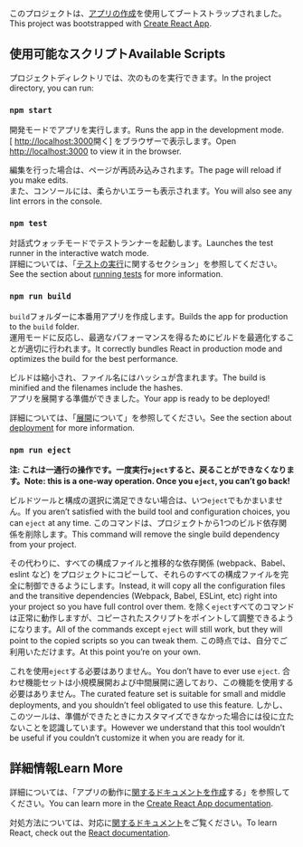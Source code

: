 <span data-ttu-id="66d2b-101">このプロジェクトは、[アプリの作成](https://github.com/facebook/create-react-app)を使用してブートストラップされました。</span><span class="sxs-lookup"><span data-stu-id="66d2b-101">This project was bootstrapped with [Create React App](https://github.com/facebook/create-react-app).</span></span>

## <a name="available-scripts"></a><span data-ttu-id="66d2b-102">使用可能なスクリプト</span><span class="sxs-lookup"><span data-stu-id="66d2b-102">Available Scripts</span></span>

<span data-ttu-id="66d2b-103">プロジェクトディレクトリでは、次のものを実行できます。</span><span class="sxs-lookup"><span data-stu-id="66d2b-103">In the project directory, you can run:</span></span>

### `npm start`

<span data-ttu-id="66d2b-104">開発モードでアプリを実行します。</span><span class="sxs-lookup"><span data-stu-id="66d2b-104">Runs the app in the development mode.</span></span><br>
<span data-ttu-id="66d2b-105">[ [http://localhost:3000](http://localhost:3000)開く] をブラウザーで表示します。</span><span class="sxs-lookup"><span data-stu-id="66d2b-105">Open [http://localhost:3000](http://localhost:3000) to view it in the browser.</span></span>

<span data-ttu-id="66d2b-106">編集を行った場合は、ページが再読み込みされます。</span><span class="sxs-lookup"><span data-stu-id="66d2b-106">The page will reload if you make edits.</span></span><br>
<span data-ttu-id="66d2b-107">また、コンソールには、柔らかいエラーも表示されます。</span><span class="sxs-lookup"><span data-stu-id="66d2b-107">You will also see any lint errors in the console.</span></span>

### `npm test`

<span data-ttu-id="66d2b-108">対話式ウォッチモードでテストランナーを起動します。</span><span class="sxs-lookup"><span data-stu-id="66d2b-108">Launches the test runner in the interactive watch mode.</span></span><br>
<span data-ttu-id="66d2b-109">詳細については、「[テストの実行](https://facebook.github.io/create-react-app/docs/running-tests)に関するセクション」を参照してください。</span><span class="sxs-lookup"><span data-stu-id="66d2b-109">See the section about [running tests](https://facebook.github.io/create-react-app/docs/running-tests) for more information.</span></span>

### `npm run build`

<span data-ttu-id="66d2b-110">`build`フォルダーに本番用アプリを作成します。</span><span class="sxs-lookup"><span data-stu-id="66d2b-110">Builds the app for production to the `build` folder.</span></span><br>
<span data-ttu-id="66d2b-111">運用モードに反応し、最適なパフォーマンスを得るためにビルドを最適化することが適切に行われます。</span><span class="sxs-lookup"><span data-stu-id="66d2b-111">It correctly bundles React in production mode and optimizes the build for the best performance.</span></span>

<span data-ttu-id="66d2b-112">ビルドは縮小され、ファイル名にはハッシュが含まれます。</span><span class="sxs-lookup"><span data-stu-id="66d2b-112">The build is minified and the filenames include the hashes.</span></span><br>
<span data-ttu-id="66d2b-113">アプリを展開する準備ができました。</span><span class="sxs-lookup"><span data-stu-id="66d2b-113">Your app is ready to be deployed!</span></span>

<span data-ttu-id="66d2b-114">詳細については、「[展開](https://facebook.github.io/create-react-app/docs/deployment)について」を参照してください。</span><span class="sxs-lookup"><span data-stu-id="66d2b-114">See the section about [deployment](https://facebook.github.io/create-react-app/docs/deployment) for more information.</span></span>

### `npm run eject`

<span data-ttu-id="66d2b-115">**注: これは一通行の操作です。一度実行`eject`すると、戻ることができなくなります。**</span><span class="sxs-lookup"><span data-stu-id="66d2b-115">**Note: this is a one-way operation. Once you `eject`, you can’t go back!**</span></span>

<span data-ttu-id="66d2b-116">ビルドツールと構成の選択に満足できない場合は、いつ`eject`でもかまいません。</span><span class="sxs-lookup"><span data-stu-id="66d2b-116">If you aren’t satisfied with the build tool and configuration choices, you can `eject` at any time.</span></span> <span data-ttu-id="66d2b-117">このコマンドは、プロジェクトから1つのビルド依存関係を削除します。</span><span class="sxs-lookup"><span data-stu-id="66d2b-117">This command will remove the single build dependency from your project.</span></span>

<span data-ttu-id="66d2b-118">その代わりに、すべての構成ファイルと推移的な依存関係 (webpack、Babel、eslint など) をプロジェクトにコピーして、それらのすべての構成ファイルを完全に制御できるようにします。</span><span class="sxs-lookup"><span data-stu-id="66d2b-118">Instead, it will copy all the configuration files and the transitive dependencies (Webpack, Babel, ESLint, etc) right into your project so you have full control over them.</span></span> <span data-ttu-id="66d2b-119">を除く`eject`すべてのコマンドは正常に動作しますが、コピーされたスクリプトをポイントして調整できるようになります。</span><span class="sxs-lookup"><span data-stu-id="66d2b-119">All of the commands except `eject` will still work, but they will point to the copied scripts so you can tweak them.</span></span> <span data-ttu-id="66d2b-120">この時点では、自分でご利用いただけます。</span><span class="sxs-lookup"><span data-stu-id="66d2b-120">At this point you’re on your own.</span></span>

<span data-ttu-id="66d2b-121">これを使用`eject`する必要はありません。</span><span class="sxs-lookup"><span data-stu-id="66d2b-121">You don’t have to ever use `eject`.</span></span> <span data-ttu-id="66d2b-122">合わせ機能セットは小規模展開および中間展開に適しており、この機能を使用する必要はありません。</span><span class="sxs-lookup"><span data-stu-id="66d2b-122">The curated feature set is suitable for small and middle deployments, and you shouldn’t feel obligated to use this feature.</span></span> <span data-ttu-id="66d2b-123">しかし、このツールは、準備ができたときにカスタマイズできなかった場合には役に立たないことを認識しています。</span><span class="sxs-lookup"><span data-stu-id="66d2b-123">However we understand that this tool wouldn’t be useful if you couldn’t customize it when you are ready for it.</span></span>

## <a name="learn-more"></a><span data-ttu-id="66d2b-124">詳細情報</span><span class="sxs-lookup"><span data-stu-id="66d2b-124">Learn More</span></span>

<span data-ttu-id="66d2b-125">詳細については、「アプリの動作に[関するドキュメントを作成](https://facebook.github.io/create-react-app/docs/getting-started)する」を参照してください。</span><span class="sxs-lookup"><span data-stu-id="66d2b-125">You can learn more in the [Create React App documentation](https://facebook.github.io/create-react-app/docs/getting-started).</span></span>

<span data-ttu-id="66d2b-126">対処方法については、対応に[関するドキュメント](https://reactjs.org/)をご覧ください。</span><span class="sxs-lookup"><span data-stu-id="66d2b-126">To learn React, check out the [React documentation](https://reactjs.org/).</span></span>

